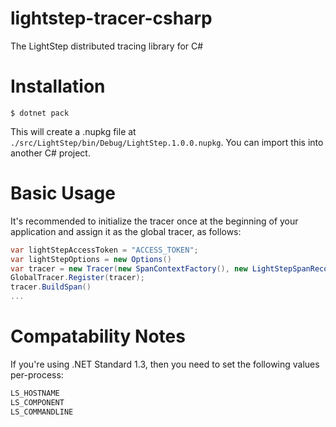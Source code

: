 # lightstep-tracer-csharp
The LightStep distributed tracing library for C#

# Installation
```
$ dotnet pack
```

This will create a .nupkg file at `./src/LightStep/bin/Debug/LightStep.1.0.0.nupkg`. You can import this into another C# project.

# Basic Usage
It's recommended to initialize the tracer once at the beginning of your application and assign it as the global tracer, as follows:
```c#
var lightStepAccessToken = "ACCESS_TOKEN";
var lightStepOptions = new Options()
var tracer = new Tracer(new SpanContextFactory(), new LightStepSpanRecorder(), new Options(lightStepAccessToken, lightStepOptions))
GlobalTracer.Register(tracer);
tracer.BuildSpan()
...
```

# Compatability Notes
If you're using .NET Standard 1.3, then you need to set the following values per-process:
```c#
LS_HOSTNAME
LS_COMPONENT
LS_COMMANDLINE
```
